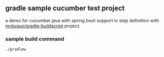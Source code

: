 ## gradle sample cucumber test project
a demo for cucumber java with spring boot support in step definition with 
[mrduguo/gradle-buildscript](https://github.com/mrduguo/gradle-buildscript) project. 


### sample build command

```
./gradlew

```
